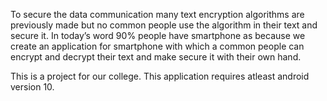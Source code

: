 To secure the data communication many text encryption algorithms are previously made but no common people use the algorithm in their text and secure it. In today’s word 90% people have smartphone as because we create an application for smartphone with which a common people can encrypt and decrypt their text and make secure it with their own hand.

This is a project for our college. This application requires atleast android version 10.
